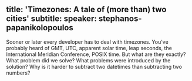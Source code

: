 title: 'Timezones: A tale of (more than) two cities'
subtitle:
speaker: stephanos-papanikolopoulos
---
Sooner or later every developer has to deal with timezones. You've probably heard of GMT, UTC, apparent solar time, leap seconds, the International Meridian Conference, POSIX time. But what are they exactly? What problem did we solve? What problems were introduced by the solution? Why is it harder to subtract two datetimes than subtracting two numbers?